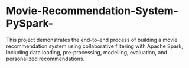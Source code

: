 # Movie-Recommendation-System-PySpark-
This project demonstrates the end-to-end process of building a movie recommendation system using collaborative filtering with Apache Spark, including data loading, pre-processing, modelling, evaluation, and personalized recommendations.
